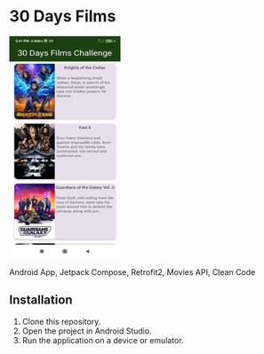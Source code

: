 # 30 Days Films
<img src="app/src/main/res/drawable/screenshot_30daysfilms.jpg" alt="Descripción de la imagen" width="200" height="400">

Android App, Jetpack Compose, Retrofit2, Movies API, Clean Code

## Installation

1. Clone this repository.
2. Open the project in Android Studio.
3. Run the application on a device or emulator.
